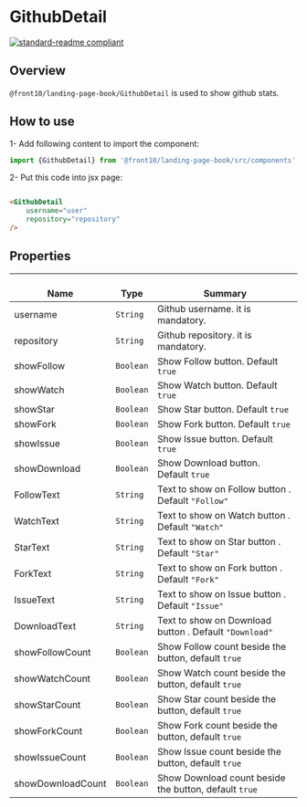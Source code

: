 # GithubDetail

[![standard-readme compliant](https://img.shields.io/badge/standard--readme-OK-green.svg?style=flat-square)](https://github.com/RichardLitt/standard-readme)

## Overview
`@front10/landing-page-book/GithubDetail` is used to show github stats.

## How to use
1- Add following content to import the component:
```js
import {GithubDetail} from '@front10/landing-page-book/src/components';
```

2- Put this code into jsx page:
```html

<GithubDetail 
    username="user"
    repository="repository"
/>
```

## Properties

| </br>Name   | </br>Type | </br>Summary                                                                                 | 
| ------------| - | ------------------------------------------------------------------------------------------------------ |
| username      | `String` | Github username. it is mandatory.
| repository      | `String` | Github repository. it is mandatory.
| showFollow      | `Boolean` | Show Follow button. Default `true`
| showWatch      | `Boolean` | Show Watch button. Default `true`
| showStar      | `Boolean` | Show Star button. Default `true`
| showFork      | `Boolean` | Show Fork button. Default `true`
| showIssue      | `Boolean` | Show Issue button. Default `true`
| showDownload      | `Boolean` | Show Download button. Default `true`
| FollowText      | `String` | Text to show on Follow button . Default `"Follow"`
| WatchText      | `String` | Text to show on Watch button . Default `"Watch"`
| StarText      | `String` | Text to show on Star button . Default `"Star"`
| ForkText      | `String` | Text to show on Fork button . Default `"Fork"`
| IssueText      | `String` | Text to show on Issue button . Default `"Issue"`
| DownloadText      | `String` | Text to show on Download button . Default `"Download"`
| showFollowCount      | `Boolean` | Show Follow count beside the button, default `true`
| showWatchCount      | `Boolean` | Show Watch count beside the button, default `true`
| showStarCount      | `Boolean` | Show Star count beside the button, default `true`
| showForkCount      | `Boolean` | Show Fork count beside the button, default `true`
| showIssueCount      | `Boolean` | Show Issue count beside the button, default `true`
| showDownloadCount      | `Boolean` | Show Download count beside the button, default `true`
